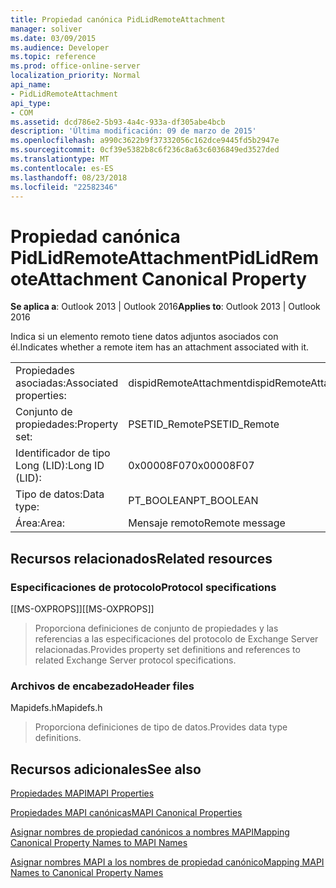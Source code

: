 ```yaml
---
title: Propiedad canónica PidLidRemoteAttachment
manager: soliver
ms.date: 03/09/2015
ms.audience: Developer
ms.topic: reference
ms.prod: office-online-server
localization_priority: Normal
api_name:
- PidLidRemoteAttachment
api_type:
- COM
ms.assetid: dcd786e2-5b93-4a4c-933a-df305abe4bcb
description: 'Última modificación: 09 de marzo de 2015'
ms.openlocfilehash: a990c3622b9f37332056c162dce9445fd5b2947e
ms.sourcegitcommit: 0cf39e5382b8c6f236c8a63c6036849ed3527ded
ms.translationtype: MT
ms.contentlocale: es-ES
ms.lasthandoff: 08/23/2018
ms.locfileid: "22582346"
---
```

# <a name="pidlidremoteattachment-canonical-property"></a><span data-ttu-id="519a9-103">Propiedad canónica PidLidRemoteAttachment</span><span class="sxs-lookup"><span data-stu-id="519a9-103">PidLidRemoteAttachment Canonical Property</span></span>

  
  
<span data-ttu-id="519a9-104">**Se aplica a**: Outlook 2013 | Outlook 2016</span><span class="sxs-lookup"><span data-stu-id="519a9-104">**Applies to**: Outlook 2013 | Outlook 2016</span></span> 
  
<span data-ttu-id="519a9-105">Indica si un elemento remoto tiene datos adjuntos asociados con él.</span><span class="sxs-lookup"><span data-stu-id="519a9-105">Indicates whether a remote item has an attachment associated with it.</span></span>
  
|||
|:-----|:-----|
|<span data-ttu-id="519a9-106">Propiedades asociadas:</span><span class="sxs-lookup"><span data-stu-id="519a9-106">Associated properties:</span></span>  <br/> |<span data-ttu-id="519a9-107">dispidRemoteAttachment</span><span class="sxs-lookup"><span data-stu-id="519a9-107">dispidRemoteAttachment</span></span>  <br/> |
|<span data-ttu-id="519a9-108">Conjunto de propiedades:</span><span class="sxs-lookup"><span data-stu-id="519a9-108">Property set:</span></span>  <br/> |<span data-ttu-id="519a9-109">PSETID_Remote</span><span class="sxs-lookup"><span data-stu-id="519a9-109">PSETID_Remote</span></span>  <br/> |
|<span data-ttu-id="519a9-110">Identificador de tipo Long (LID):</span><span class="sxs-lookup"><span data-stu-id="519a9-110">Long ID (LID):</span></span>  <br/> |<span data-ttu-id="519a9-111">0x00008F07</span><span class="sxs-lookup"><span data-stu-id="519a9-111">0x00008F07</span></span>  <br/> |
|<span data-ttu-id="519a9-112">Tipo de datos:</span><span class="sxs-lookup"><span data-stu-id="519a9-112">Data type:</span></span>  <br/> |<span data-ttu-id="519a9-113">PT_BOOLEAN</span><span class="sxs-lookup"><span data-stu-id="519a9-113">PT_BOOLEAN</span></span>  <br/> |
|<span data-ttu-id="519a9-114">Área:</span><span class="sxs-lookup"><span data-stu-id="519a9-114">Area:</span></span>  <br/> |<span data-ttu-id="519a9-115">Mensaje remoto</span><span class="sxs-lookup"><span data-stu-id="519a9-115">Remote message</span></span>  <br/> |
   
## <a name="related-resources"></a><span data-ttu-id="519a9-116">Recursos relacionados</span><span class="sxs-lookup"><span data-stu-id="519a9-116">Related resources</span></span>

### <a name="protocol-specifications"></a><span data-ttu-id="519a9-117">Especificaciones de protocolo</span><span class="sxs-lookup"><span data-stu-id="519a9-117">Protocol specifications</span></span>

<span data-ttu-id="519a9-118">[[MS-OXPROPS]]</span><span class="sxs-lookup"><span data-stu-id="519a9-118">[[MS-OXPROPS]]</span></span> 
  
> <span data-ttu-id="519a9-119">Proporciona definiciones de conjunto de propiedades y las referencias a las especificaciones del protocolo de Exchange Server relacionadas.</span><span class="sxs-lookup"><span data-stu-id="519a9-119">Provides property set definitions and references to related Exchange Server protocol specifications.</span></span>
    
### <a name="header-files"></a><span data-ttu-id="519a9-120">Archivos de encabezado</span><span class="sxs-lookup"><span data-stu-id="519a9-120">Header files</span></span>

<span data-ttu-id="519a9-121">Mapidefs.h</span><span class="sxs-lookup"><span data-stu-id="519a9-121">Mapidefs.h</span></span>
  
> <span data-ttu-id="519a9-122">Proporciona definiciones de tipo de datos.</span><span class="sxs-lookup"><span data-stu-id="519a9-122">Provides data type definitions.</span></span>
    
## <a name="see-also"></a><span data-ttu-id="519a9-123">Recursos adicionales</span><span class="sxs-lookup"><span data-stu-id="519a9-123">See also</span></span>



[<span data-ttu-id="519a9-124">Propiedades MAPI</span><span class="sxs-lookup"><span data-stu-id="519a9-124">MAPI Properties</span></span>](mapi-properties.md)
  
[<span data-ttu-id="519a9-125">Propiedades MAPI canónicas</span><span class="sxs-lookup"><span data-stu-id="519a9-125">MAPI Canonical Properties</span></span>](mapi-canonical-properties.md)
  
[<span data-ttu-id="519a9-126">Asignar nombres de propiedad canónicos a nombres MAPI</span><span class="sxs-lookup"><span data-stu-id="519a9-126">Mapping Canonical Property Names to MAPI Names</span></span>](mapping-canonical-property-names-to-mapi-names.md)
  
[<span data-ttu-id="519a9-127">Asignar nombres MAPI a los nombres de propiedad canónico</span><span class="sxs-lookup"><span data-stu-id="519a9-127">Mapping MAPI Names to Canonical Property Names</span></span>](mapping-mapi-names-to-canonical-property-names.md)

